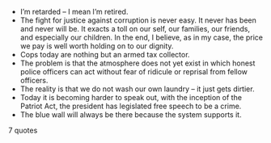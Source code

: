  - I’m retarded – I mean I’m retired.
 - The fight for justice against corruption is never easy. It never has been and never will be. It exacts a toll on our self, our families, our friends, and especially our children. In the end, I believe, as in my case, the price we pay is well worth holding on to our dignity.
 - Cops today are nothing but an armed tax collector.
 - The problem is that the atmosphere does not yet exist in which honest police officers can act without fear of ridicule or reprisal from fellow officers.
 - The reality is that we do not wash our own laundry – it just gets dirtier.
 - Today it is becoming harder to speak out, with the inception of the Patriot Act, the president has legislated free speech to be a crime.
 - The blue wall will always be there because the system supports it.

7 quotes